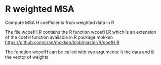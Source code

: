 # R weighted MSA

Compute MSA H coefficients from weighted data in R

The file wcoefH.R contains the R function wcoefH.R which is an extension of the coefH function available in R package mokken https://github.com/cran/mokken/blob/master/R/coefH.R 

The function wcoefH can be called with two arguments: i) the data and ii) the vector of weights
